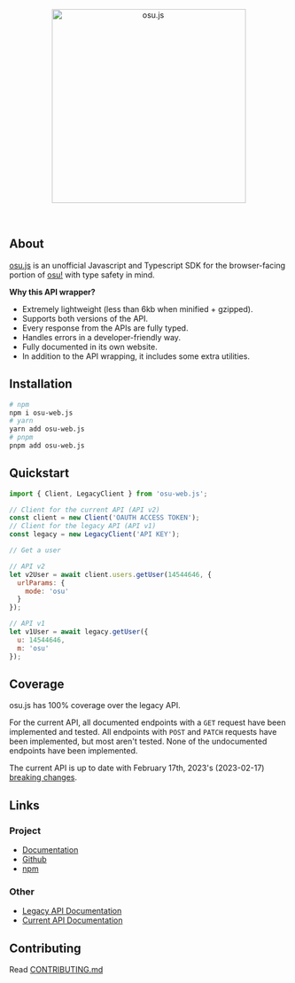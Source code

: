 <div align="center" style="padding: 32px 0;">
  <img src="https://i.imgur.com/eFERZWb.png" width="350" alt="osu.js" />
</div>

## About

[osu.js](https://osujs.mario564.com) is an unofficial Javascript and Typescript SDK for the browser-facing portion of [osu!](https://osu.ppy.sh/home) with type safety in mind.

**Why this API wrapper?**

- Extremely lightweight (less than 6kb when minified + gzipped).
- Supports both versions of the API.
- Every response from the APIs are fully typed.
- Handles errors in a developer-friendly way.
- Fully documented in its own website.
- In addition to the API wrapping, it includes some extra utilities.

## Installation

```bash
# npm
npm i osu-web.js
# yarn
yarn add osu-web.js
# pnpm
pnpm add osu-web.js
```

## Quickstart

```js
import { Client, LegacyClient } from 'osu-web.js';

// Client for the current API (API v2)
const client = new Client('OAUTH ACCESS TOKEN');
// Client for the legacy API (API v1)
const legacy = new LegacyClient('API KEY');

// Get a user

// API v2
let v2User = await client.users.getUser(14544646, {
  urlParams: {
    mode: 'osu'
  }
});

// API v1
let v1User = await legacy.getUser({
  u: 14544646,
  m: 'osu'
});
```

## Coverage

osu.js has 100% coverage over the legacy API.

For the current API, all documented endpoints with a `GET` request have been implemented and tested. All endpoints with `POST` and `PATCH` requests have been implemented, but most aren't tested. None of the undocumented endpoints have been implemented.

The current API is up to date with February 17th, 2023's (2023-02-17) [breaking changes](https://osu.ppy.sh/docs/index.html#breaking-changes).

## Links

### Project

- [Documentation](https://osujs.mario564.com)
- [Github](https://github.com/L-Mario564/osu.js)
- [npm](https://www.npmjs.com/package/osu-web.js)

### Other

- [Legacy API Documentation](https://github.com/ppy/osu-api/wiki)
- [Current API Documentation](https://osu.ppy.sh/docs/index.html)

## Contributing

Read [CONTRIBUTING.md](https://github.com/L-Mario564/osu.js/blob/master/CONTRIBUTING.md)
